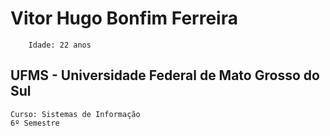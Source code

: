 # Vitor Hugo Bonfim Ferreira

        Idade: 22 anos
        


## UFMS - Universidade Federal de Mato Grosso do Sul
    Curso: Sistemas de Informação 
    6º Semestre